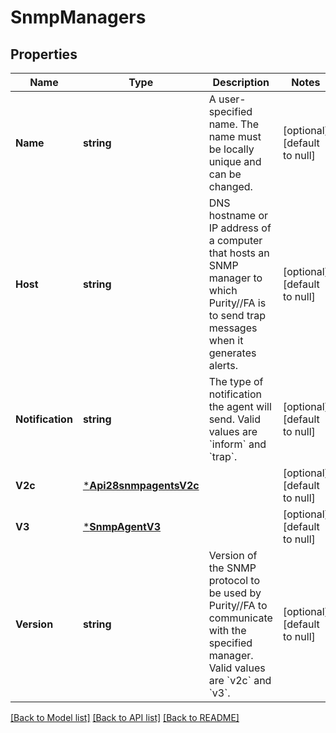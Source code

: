 # SnmpManagers

## Properties
Name | Type | Description | Notes
------------ | ------------- | ------------- | -------------
**Name** | **string** | A user-specified name. The name must be locally unique and can be changed. | [optional] [default to null]
**Host** | **string** | DNS hostname or IP address of a computer that hosts an SNMP manager to which Purity//FA is to send trap messages when it generates alerts. | [optional] [default to null]
**Notification** | **string** | The type of notification the agent will send. Valid values are &#x60;inform&#x60; and &#x60;trap&#x60;. | [optional] [default to null]
**V2c** | [***Api28snmpagentsV2c**](api2.8snmpagents_v2c.md) |  | [optional] [default to null]
**V3** | [***SnmpAgentV3**](SNMPAgent_v3.md) |  | [optional] [default to null]
**Version** | **string** | Version of the SNMP protocol to be used by Purity//FA to communicate with the specified manager. Valid values are &#x60;v2c&#x60; and &#x60;v3&#x60;. | [optional] [default to null]

[[Back to Model list]](../README.md#documentation-for-models) [[Back to API list]](../README.md#documentation-for-api-endpoints) [[Back to README]](../README.md)

